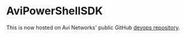 # AviPowerShellSDK
This is now hosted on Avi Networks' public GitHub [devops repository](https://github.com/avinetworks/devops/tree/master/powershell).
